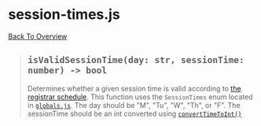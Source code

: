 # session-times.js
[Back To Overview](../overview.md)

> ## `isValidSessionTime(day: str, sessionTime: number) -> bool`
> Determines whether a given session time is valid according to [the registrar schedule](https://registrar.ucsc.edu/soc/archive/html/fall2020/schedule_planner1.pdf). This function uses the `SessionTimes` enum located in [`globals.js`](../globals.md). The day should be "M", "Tu", "W", "Th", or "F". The sessionTime should be an int converted using [`convertTimeToInt()`](time-convert.md)